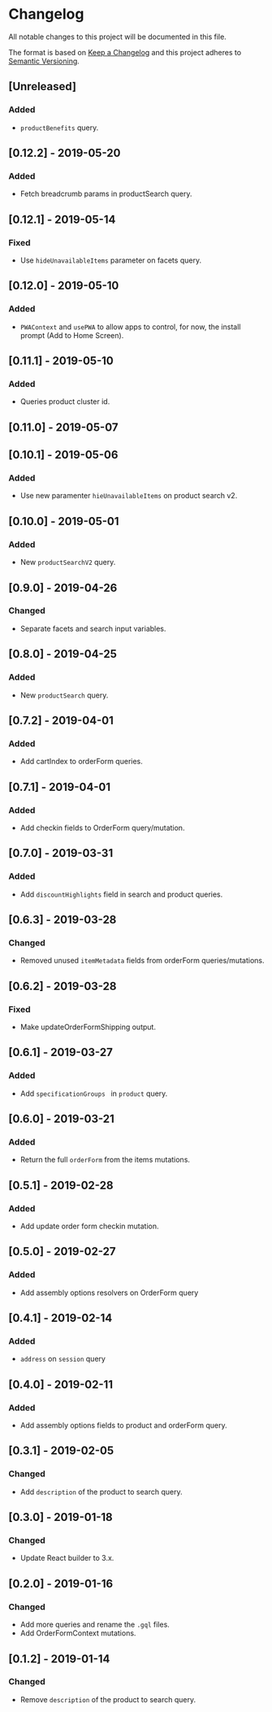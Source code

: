 # Changelog

All notable changes to this project will be documented in this file.

The format is based on [Keep a Changelog](http://keepachangelog.com/en/1.0.0/)
and this project adheres to [Semantic Versioning](http://semver.org/spec/v2.0.0.html).

## [Unreleased]
### Added

- `productBenefits` query.

## [0.12.2] - 2019-05-20
### Added
- Fetch breadcrumb params in productSearch query.  

## [0.12.1] - 2019-05-14
### Fixed
- Use `hideUnavailableItems` parameter on facets query.

## [0.12.0] - 2019-05-10
### Added
- `PWAContext` and `usePWA` to allow apps to control, for now, the install prompt (Add to Home Screen).

## [0.11.1] - 2019-05-10
### Added
- Queries product cluster id.

## [0.11.0] - 2019-05-07

## [0.10.1] - 2019-05-06
### Added
- Use new paramenter `hieUnavailableItems` on product search v2.

## [0.10.0] - 2019-05-01
### Added
- New `productSearchV2` query.

## [0.9.0] - 2019-04-26
### Changed
- Separate facets and search input variables.

## [0.8.0] - 2019-04-25
### Added
- New `productSearch` query.

## [0.7.2] - 2019-04-01
### Added
- Add cartIndex to orderForm queries.

## [0.7.1] - 2019-04-01
### Added
- Add checkin fields to OrderForm query/mutation.

## [0.7.0] - 2019-03-31
### Added
- Add `discountHighlights` field in search and product queries. 

## [0.6.3] - 2019-03-28
### Changed
- Removed unused `itemMetadata` fields from orderForm queries/mutations.

## [0.6.2] - 2019-03-28
### Fixed
- Make updateOrderFormShipping output.

## [0.6.1] - 2019-03-27
### Added
- Add `specificationGroups ` in `product` query.

## [0.6.0] - 2019-03-21
### Added
- Return the full `orderForm` from the items mutations.

## [0.5.1] - 2019-02-28
### Added
- Add update order form checkin mutation.

## [0.5.0] - 2019-02-27
### Added
- Add assembly options resolvers on OrderForm query

## [0.4.1] - 2019-02-14

### Added
- `address` on `session` query

## [0.4.0] - 2019-02-11
### Added
- Add assembly options fields to product and orderForm query.

## [0.3.1] - 2019-02-05
### Changed
- Add `description` of the product to search query.

## [0.3.0] - 2019-01-18
### Changed
- Update React builder to 3.x. 

## [0.2.0] - 2019-01-16
### Changed
- Add more queries and rename the `.gql` files.
- Add OrderFormContext mutations.

## [0.1.2] - 2019-01-14
### Changed
- Remove `description` of the product to search query.

